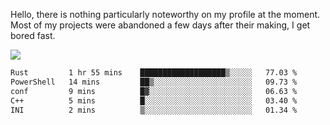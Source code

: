 Hello, there is nothing particularly noteworthy on my profile at the moment.
Most of my projects were abandoned a few days after their making, I get bored fast.

![](http://github-profile-summary-cards.vercel.app/api/cards/profile-details?username=devgksx&theme=github_dark)

<!--START_SECTION:waka-->

```txt
Rust         1 hr 55 mins    ███████████████████▒░░░░░   77.03 %
PowerShell   14 mins         ██▒░░░░░░░░░░░░░░░░░░░░░░   09.73 %
conf         9 mins          █▓░░░░░░░░░░░░░░░░░░░░░░░   06.63 %
C++          5 mins          █░░░░░░░░░░░░░░░░░░░░░░░░   03.40 %
INI          2 mins          ▒░░░░░░░░░░░░░░░░░░░░░░░░   01.34 %
```

<!--END_SECTION:waka-->
